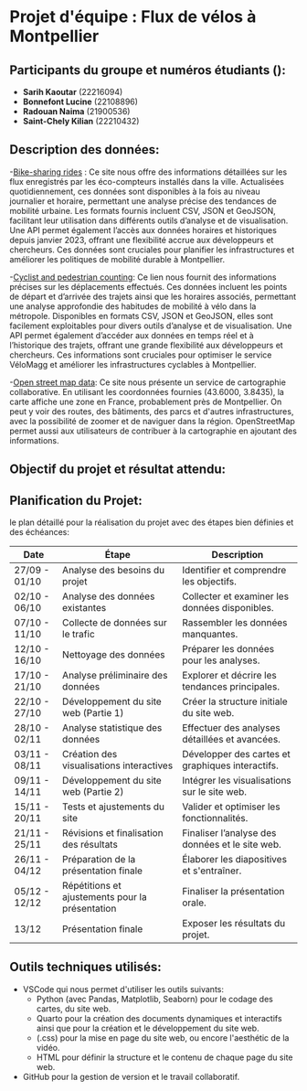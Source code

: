 # Projet d'équipe : Flux de vélos à Montpellier
 

## Participants du groupe et numéros étudiants ():

- **Sarih Kaoutar** (22216094)
- **Bonnefont Lucine** (22108896)
- **Radouan Naima** (21900536)
- **Saint-Chely Kilian** (22210432)

## Description des données:
-[Bike-sharing rides](https://data.montpellier3m.fr/dataset/courses-des-velos-velomagg-de-montpellier-mediterranee-metropole) :
Ce site nous offre des informations détaillées sur les flux enregistrés par les éco-compteurs installés dans la ville. Actualisées quotidiennement, ces données sont disponibles à la fois au niveau journalier et horaire, permettant une analyse précise des tendances de mobilité urbaine. Les formats fournis incluent CSV, JSON et GeoJSON, facilitant leur utilisation dans différents outils d’analyse et de visualisation. Une API permet également l’accès aux données horaires et historiques depuis janvier 2023, offrant une flexibilité accrue aux développeurs et chercheurs. Ces données sont cruciales pour planifier les infrastructures et améliorer les politiques de mobilité durable à Montpellier.  


-[Cyclist and pedestrian counting](https://data.montpellier3m.fr/dataset/comptages-velo-et-pieton-issus-des-compteurs-de-velo):
Ce lien nous fournit des informations précises sur les déplacements effectués. Ces données incluent les points de départ et d’arrivée des trajets ainsi que les horaires associés, permettant une analyse approfondie des habitudes de mobilité à vélo dans la métropole. Disponibles en formats CSV, JSON et GeoJSON, elles sont facilement exploitables pour divers outils d’analyse et de visualisation. Une API permet également d’accéder aux données en temps réel et à l’historique des trajets, offrant une grande flexibilité aux développeurs et chercheurs. Ces informations sont cruciales pour optimiser le service VéloMagg et améliorer les infrastructures cyclables à Montpellier.  


-[Open street map data](https://www.openstreetmap.org/#map=11/43.6000/3.8435):
Ce site nous présente un service de cartographie collaborative. En utilisant les coordonnées fournies (43.6000, 3.8435), la carte affiche une zone en France, probablement près de Montpellier. On peut y voir des routes, des bâtiments, des parcs et d'autres infrastructures, avec la possibilité de zoomer et de naviguer dans la région. OpenStreetMap permet aussi aux utilisateurs de contribuer à la cartographie en ajoutant des informations.


## Objectif du projet et résultat attendu:

## Planification du Projet:

le plan détaillé pour la réalisation du projet avec des étapes bien définies et des échéances:



| Date         | Étape                                        | Description                                      |
|--------------|----------------------------------------------|--------------------------------------------------|
| 27/09 - 01/10 | Analyse des besoins du projet                | Identifier et comprendre les objectifs.          |
| 02/10 - 06/10 | Analyse des données existantes              | Collecter et examiner les données disponibles.                 |
| 07/10 - 11/10 | Collecte de données sur le trafic           | Rassembler les données manquantes.                |
| 12/10 - 16/10 | Nettoyage des données                       | Préparer les données pour les analyses.           |
| 17/10 - 21/10 | Analyse préliminaire des données            | Explorer et décrire les tendances principales.    |
| 22/10 - 27/10 | Développement du site web (Partie 1)        | Créer la structure initiale du site web.          |
| 28/10 - 02/11 | Analyse statistique des données             | Effectuer des analyses détaillées et avancées.    |
| 03/11 - 08/11 | Création des visualisations interactives    | Développer des cartes et graphiques interactifs.  |
| 09/11 - 14/11 | Développement du site web (Partie 2)        | Intégrer les visualisations sur le site web.      |
| 15/11 - 20/11 | Tests et ajustements du site                | Valider et optimiser les fonctionnalités.         |
| 21/11 - 25/11 | Révisions et finalisation des résultats     | Finaliser l’analyse des données et le site web.   |
| 26/11 - 04/12 | Préparation de la présentation finale       | Élaborer les diapositives et s'entraîner.         |
| 05/12 - 12/12 | Répétitions et ajustements pour la présentation | Finaliser la présentation orale.              |
| 13/12        | Présentation finale                          | Exposer les résultats du projet.                  |



## Outils techniques utilisés:
- VSCode qui nous permet d'utiliser les outils suivants:
   - Python (avec Pandas, Matplotlib, Seaborn) pour le codage des cartes, du site web.
   - Quarto pour la création des documents dynamiques et interactifs ainsi que pour la création et le développement du site web.
   - (.css) pour la mise en page du site web, ou encore l'aesthétic de la vidéo.
   - HTML pour définir la structure et le contenu de chaque page du site web.
- GitHub pour la gestion de version et le travail collaboratif.
